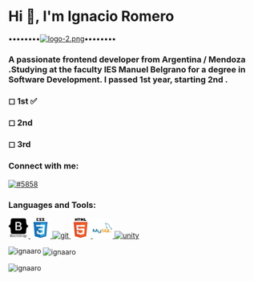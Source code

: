 <h1 align="left">Hi 👋, I'm Ignacio Romero</h1>

▪▪▪▪▪▪▪▪[![logo-2.png](https://i.postimg.cc/pVfgLqD3/logo-2.png)](https://postimg.cc/xqdssGpP)▪▪▪▪▪▪▪▪

<h3 align="left">A passionate frontend developer from Argentina / Mendoza .Studying at the faculty IES Manuel Belgrano for a degree in Software Development. I passed 1st year, starting 2nd .</h3>

<h3 >
  ◻  1st ✅
</h3>
<h3 >
  ◻  2nd 
</h3>
<h3 >
  ◻ 3rd 
</h3>

<h3 align="left">Connect with me:</h3>
<p align="left">
<a href="https://discord.gg/#5858" target="blank"><img align="center" src="https://raw.githubusercontent.com/rahuldkjain/github-profile-readme-generator/master/src/images/icons/Social/discord.svg" alt="#5858" height="30" width="40" /></a>
</p>

<h3 align="left">Languages and Tools:</h3>
<p align="left"> <a href="https://getbootstrap.com" target="_blank" rel="noreferrer"> <img src="https://raw.githubusercontent.com/devicons/devicon/master/icons/bootstrap/bootstrap-plain-wordmark.svg" alt="bootstrap" width="40" height="40"/> </a> <a href="https://www.w3schools.com/css/" target="_blank" rel="noreferrer"> <img src="https://raw.githubusercontent.com/devicons/devicon/master/icons/css3/css3-original-wordmark.svg" alt="css3" width="40" height="40"/> </a> <a href="https://git-scm.com/" target="_blank" rel="noreferrer"> <img src="https://www.vectorlogo.zone/logos/git-scm/git-scm-icon.svg" alt="git" width="40" height="40"/> </a> <a href="https://www.w3.org/html/" target="_blank" rel="noreferrer"> <img src="https://raw.githubusercontent.com/devicons/devicon/master/icons/html5/html5-original-wordmark.svg" alt="html5" width="40" height="40"/> </a> <a href="https://www.mysql.com/" target="_blank" rel="noreferrer"> <img src="https://raw.githubusercontent.com/devicons/devicon/master/icons/mysql/mysql-original-wordmark.svg" alt="mysql" width="40" height="40"/> </a> <a href="https://unity.com/" target="_blank" rel="noreferrer"> <img src="https://www.vectorlogo.zone/logos/unity3d/unity3d-icon.svg" alt="unity" width="40" height="40"/> </a> </p>

<p><img align="left" src="https://github-readme-stats.vercel.app/api/top-langs?username=ignaaro&show_icons=true&locale=en&layout=compact" alt="ignaaro" /></p>

<p>&nbsp;<img align="center" src="https://github-readme-stats.vercel.app/api?username=ignaaro&show_icons=true&locale=en" alt="ignaaro" /></p>

<p><img align="center" src="https://github-readme-streak-stats.herokuapp.com/?user=ignaaro&" alt="ignaaro" /></p>
